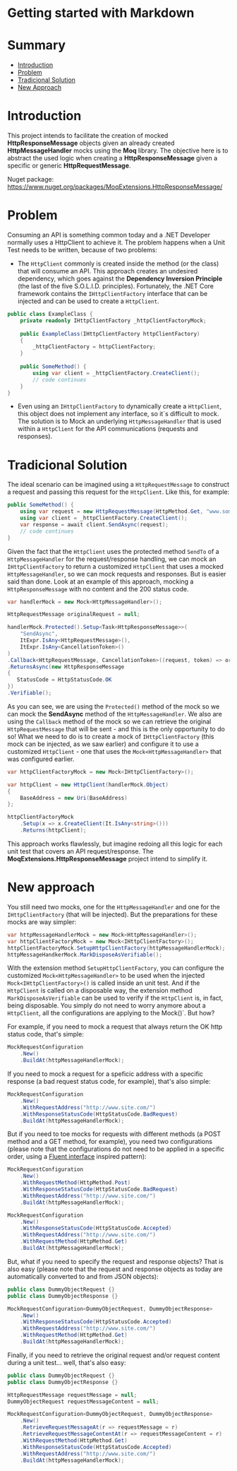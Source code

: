 Getting started with Markdown
=============================

# Summary

- [Introduction](#introduction)
- [Problem](#problem)
- [Tradicional Solution](#tradicional-solution)
- [New Approach](#new-approach)

# Introduction

This project intends to facilitate the creation of mocked **HttpResponseMessage** objects given an already created **HttpMessageHandler** mocks using the **Moq** library. The objective here is to abstract the used logic when creating a **HttpResponseMessage** given a specific or generic **HttpRequestMessage**.

Nuget package: https://www.nuget.org/packages/MoqExtensions.HttpResponseMessage/



# Problem

Consuming an API is something common today and a .NET Developer normally uses a HttpClient to achieve it. The problem happens when a Unit Test needs to be written, because of two problems:

- The `HttpClient` commonly is created inside the method (or the class) that will consume an API. This approach creates an undesired dependency, which goes against the **Dependency Inversion Principle** (the last of the five S.O.L.I.D. principles). Fortunately, the .NET Core framework contains the `IHttpClientFactory` interface that can be injected and can be used to create a `HttpClient`.

```csharp
public class ExampleClass {
    private readonly IHttpClientFactory _httpClientFactoryMock;
    
    public ExampleClass(IHttpClientFactory httpClientFactory)
    {
        _httpClientFactory = httpClientFactory;
    }
    
    public SomeMethod() {
        using var client = _httpClientFactory.CreateClient();
        // code continues
    }
}
```

- Even using an `IHttpClientFactory` to dynamically create a `HttpClient`, this object does not implement any interface, so it´s difficult to mock. The solution is to Mock an underlying `HttpMessageHandler` that is used within a `HttpClient` for the API communications (requests and responses).



# Tradicional Solution

The ideal scenario can be imagined using a `HttpRequestMessage` to construct a request and passing this request for the `HttpClient`. Like this, for example:

```csharp
public SomeMethod() {
    using var request = new HttpRequestMessage(HttpMethod.Get, "www.someaddress.com/api");
    using var client = _httpClientFactory.CreateClient();
    var response = await client.SendAsync(request);
    // code continues    
}
```

Given the fact that the `HttpClient` uses the protected method `SendTo` of a `HttpMessageHandler` for the request/response handling, we can mock an `IHttpClientFactory` to return a customized `HttpClient` that uses a mocked `HttpMessageHandler`, so we can mock requests and responses. But is easier said than done. Look at an example of this approach, mocking a `HttpResponseMessage` with no content and the 200 status code.

```csharp
var handlerMock = new Mock<HttpMessageHandler>();

HttpRequestMessage originalRequest = null;

handlerMock.Protected().Setup<Task<HttpResponseMessage>>(
    "SendAsync",
    ItExpr.IsAny<HttpRequestMessage>(),
    ItExpr.IsAny<CancellationToken>()
)
.Callback<HttpRequestMessage, CancellationToken>((request, token) => originalRequest = request)
.ReturnsAsync(new HttpResponseMessage
{
   StatusCode = HttpStatusCode.OK
})
.Verifiable();
```

As you can see, we are using the `Protected()` method of the mock so we can mock the **SendAsync** method of the `HttpMessageHandler`. We also are using the `Callback` method of the mock so we can retrieve the original `HttpRequestMessage` that will be sent - and this is the only opportunity to do so! What we need to do is to create a mock of `IHttpClientFactory` (this mock can be injected, as we saw earlier) and configure it to use a customized `HttpClient` - one that uses the `Mock<HttpMessageHandler>` that was configured earlier.

```csharp
var httpClientFactoryMock = new Mock<IHttpClientFactory>();

var httpClient = new HttpClient(handlerMock.Object)
{
	BaseAddress = new Uri(BaseAddress)
};

httpClientFactoryMock
	.Setup(x => x.CreateClient(It.IsAny<string>()))
	.Returns(httpClient);
```

This approach works flawlessly, but imagine redoing all this logic for each unit test that covers an API request/response. The **MoqExtensions.HttpResponseMessage** project intend to simplify it.



# New approach

You still need two mocks, one for the `HttpMessageHandler` and one for the `IHttpClientFactory` (that will be injected). But the preparations for these mocks are way simpler:

```csharp
var httpMessageHandlerMock = new Mock<HttpMessageHandler>();
var httpClientFactoryMock = new Mock<IHttpClientFactory>();
httpClientFactoryMock.SetupHttpClientFactory(httpMessageHandlerMock);
httpMessageHandkerMock.MarkDisposeAsVerifiable();
```

With the extension method `SetupHttpClientFactory`, you can configure the customized `Mock<HttpMessageHandler>` to be used when the injected `Mock<IHttpClientFactory>()` is called inside an unit test. And if the `HttpClient` is called on a disposable way, the extension method `MarkDisposeAsVerifiable` can be used to verify if the `HttpClient` is, in fact, being disposable. You simply do not need to worry anymore about a `HttpClient`, all the configurations are applying to the Mock<IHttpClientFactory>()`. But how?

For example, if you need to mock a request that always return the OK http status code, that's simple:

```csharp
MockRequestConfiguration
    .New()
    .BuildAt(httpMessageHandlerMock);
```

If you need to mock a request for a speficic address with a specific response (a bad request status code, for example), that's also simple:

```csharp
MockRequestConfiguration
    .New()
    .WithRequestAddress("http://www.site.com/")
    .WithResponseStatusCode(HttpStatusCode.BadRequest)
    .BuildAt(httpMessageHandlerMock);
```

But if you need to toe mocks for requests with different methods (a POST method and a GET method, for example), you need two configurations (please note that the configurations do not need to be applied in a specific order, using a [Fluent interface](https://en.wikipedia.org/wiki/Fluent_interface) inspired pattern):

```csharp
MockRequestConfiguration
    .New()
    .WithRequestMethod(HttpMethod.Post)
    .WithResponseStatusCode(HttpStatusCode.BadRequest)
    .WithRequestAddress("http://www.site.com/")    
    .BuildAt(httpMessageHandlerMock);
```

```csharp
MockRequestConfiguration
    .New()    
    .WithResponseStatusCode(HttpStatusCode.Accepted)    
    .WithRequestAddress("http://www.site.com/")   
    .WithRequestMethod(HttpMethod.Get)
    .BuildAt(httpMessageHandlerMock);
```

But, what if you need to specify the request and response objects? That is also easy (please note that the request and response objects as today are automatically converted to and from JSON objects):

```csharp
public class DummyObjectRequest {}
public class DummyObjectResponse {}

MockRequestConfiguration<DummyObjectRequest, DummyObjectResponse>
    .New()    
    .WithResponseStatusCode(HttpStatusCode.Accepted)    
    .WithRequestAddress("http://www.site.com/")   
    .WithRequestMethod(HttpMethod.Get)
    .BuildAt(httpMessageHandlerMock);
```

Finally, if you need to retrieve the original request and/or request content during a unit test... well, that's also easy:

```csharp
public class DummyObjectRequest {}
public class DummyObjectResponse {}

HttpRequestMessage requestMessage = null;
DummyObjectRequest requestMessageContent = null;

MockRequestConfiguration<DummyObjectRequest, DummyObjectResponse>
    .New()
    .RetrieveRequestMessageAt(r => requestMessage = r)
    .RetrieveRequestMessageContentAt(r => requestMessageContent = r)
    .WithRequestMethod(HttpMethod.Get)
    .WithResponseStatusCode(HttpStatusCode.Accepted)    
    .WithRequestAddress("http://www.site.com/")
    .BuildAt(httpMessageHandlerMock);
```

